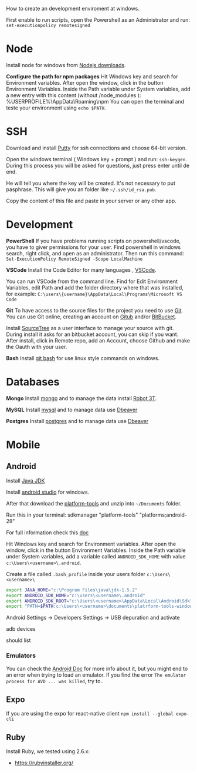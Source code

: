 How to create an development enviroment at windows.

First enable to run scripts, open the Powershell as an Administrator and run:
`set-executionpolicy remotesigned`

# Node

Install node for windows from [Nodejs downloads](https://nodejs.org/en/download/).

**Configure the path for npm packages**
Hit Windows key and search for Environment variables. After open the window, click in the button Environment Variables.
Inside the Path variable under System variables, add a new entry with this content (without /node_modules ):
%USERPROFILE%\AppData\Roaming\npm
You can open the terminal and teste your environment using `echo $PATH`. 

# SSH

Download and install [Putty](https://www.putty.org/) for ssh connections and choose 64-bit version.

Open the windows terminal ( Windows key + prompt ) and run: `ssh-keygen`. During this process you will be asked for questions, just press enter until de end.

He will tell you where the key will be created. It's not necessary to put pasphrase.
This will give you an folder like `~/.ssh/id_rsa.pub`.

Copy the content of this file and paste in your server or any other app.


# Development

**PowerShell**
If you have problems running scripts on powershell/vscode, you have to giver permissions for your user.
Find powershell in windows search, right click, and open as an administrator. Then run this command:
`Set-ExecutionPolicy RemoteSigned -Scope LocalMachine`

**VSCode**
Install the Code Editor for many languages , [VSCode](https://code.visualstudio.com/Download).

You can run VSCode from the command line. Find for Edit Environment Variables, edit Path and add the folder directory where that was installed, for example: `C:\users\{username}\AppData\Local\Programs\Microsoft VS Code`

**Git**
To have access to the source files for the project you need to use [Git](https://en.wikipedia.org/wiki/Git).
You can use Git online, creating an account on [ Gitub](http://github.com/) and/or [BitBucket](http://bitbucket.com/).

Install [SourceTree](https://www.sourcetreeapp.com/) as a user interface to manage your source with git.
During install it asks for an bitbucket account, you can skip if you want. 
After install, click in Remote repo, add an Account, choose Github and make the Oauth with your user.

**Bash**
Install [git bash](https://gitforwindows.org/) for use linux style commands on windows.


# Databases

**Mongo**
Install [mongo](https://www.mongodb.com/try/download/community?tck=docs_server) and 
to manage the data install [Robot 3T](https://robomongo.org/download).

**MySQL**
Install [mysql](https://dev.mysql.com/downloads/installer/) and 
to manage data use [Dbeaver](https://dbeaver.io/download/)

**Postgres**
Install [postgres](https://www.postgresql.org/download/windows/) and 
to manage data use [Dbeaver](https://dbeaver.io/download/)
# Mobile

## Android

Install [Java JDK](https://www.oracle.com/java/technologies/javase/javase-jdk8-downloads.html)

Install [android studio](https://developer.android.com/studio/#downloads) for windows.
 
After that download the [platform-tools](https://dl.google.com/android/repository/platform-tools-latest-windows.zip)
and unzip into `~/Documents` folder. 

Run this in your terminal:
sdkmanager "platform-tools" "platforms;android-28"

For full information check this [doc](https://techcult.com/wiki/how-to-install-adb-android-debug-bridge-on-windows-10/#Method_5_%E2%80%93_Add_ADB_to_System_Path)


Hit Windows key and search for Environment variables. After open the window, click in the button Environment Variables.
Inside the Path variable under System variables, add a variable called `ANDROID_SDK_HOME` with value `c:\Users\<username>\.android`.


Create a file called `.bash_profile` inside your users folder `c:\Users\<username>\`
```sh
export JAVA_HOME="c:\Program Files\java\jdk-1.5.2"
export ANDROID_SDK_HOME="c:\users\<username\.android"
export ANDROID_SDK_ROOT="c:\Users\<username>\AppData\Local\Android\Sdk"
export "PATH=$PATH:c:\Users\<username>\documents\platrform-tools-windows\platform-tools"
```

Android Settings -> Developers Settings -> USB depuration and activate

adb devices

should list

### Emulators

You can check the [ Android Doc]() for more info about it, but you might end to an error when trying to load an emulator.
If you find the error `The emulator process for AVD ... was killed`, try to..

## Expo

If you are using the expo for react-native client 
`npm install --global expo-cli`


## Ruby

Install Ruby, we tested using 2.6.x:
* https://rubyinstaller.org/